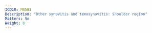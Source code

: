 ```yaml
---
ICD10: M6581
Description: "Other synovitis and tenosynovitis: Shoulder region"
Matters: No
Weight: 0
---
```


